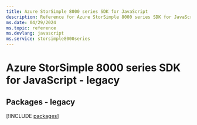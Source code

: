 ```yaml
---
title: Azure StorSimple 8000 series SDK for JavaScript
description: Reference for Azure StorSimple 8000 series SDK for JavaScript
ms.date: 04/29/2024
ms.topic: reference
ms.devlang: javascript
ms.service: storsimple8000series
---
```

# Azure StorSimple 8000 series SDK for JavaScript - legacy
## Packages - legacy
[!INCLUDE [packages](storsimple-8000-series-index.md)]